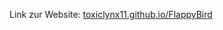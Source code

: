 <span>Link zur Website:</span>
<a href="https://toxic-lynx.github.io/FlappyBird/">toxiclynx11.github.io/FlappyBird</a>
